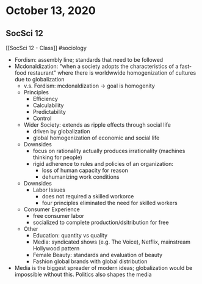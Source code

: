 ---
---

# October 13, 2020
## SocSci 12 
[[SocSci 12 - Class]]
#sociology 
- Fordism: assembly line; standards that need to be followed
- Mcdonaldization: "when a society adopts the characteristics of a fast-food restaurant" where there is worldwwide homogenization of cultures due to globalization 
	- v.s. Fordism: mcdonaldization -> goal is homogenity 
	- Principles
		- Efficiency
		- Calculability
		- Predictability
		- Control
	- Wider Society: extends as ripple effects through social life
		 - driven by globalization
		 - global homogenization of economic and social life
	- Downsides
		- focus on rationality actually produces irrationality (machines thinking for people)
		- rigid adherence to rules and policies of an organization:
			- loss of human capacity for reason
			- dehumanizing work conditions
	- Downsides
		- Labor Issues
			- does not required a skilled workorce
			- four principles eliminated the need for skilled workers
	- Consumer Experience
		- free consumer labor
		- socialized to complete production/dsitribution for free
	- Other
		- Education: quantity vs quality
		- Media: syndicated shows (e.g. The Voice), Netflix, mainstream Hollywood pattern
		- Female Beauty: standards and evaluation of beauty
		- Fashion global brands with global distribution
- Media is the biggest spreader of modern ideas; globalization would be impossible without this. Politics also shapes the media